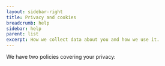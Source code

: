 ```yaml
---
layout: sidebar-right
title: Privacy and cookies
breadcrumb: help
sidebar: help
parent: list
excerpt: How we collect data about you and how we use it.
---
```


We have two policies covering your privacy:
